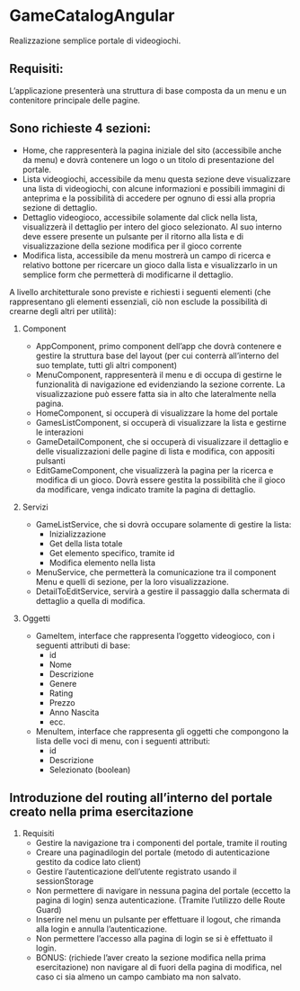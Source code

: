 # GameCatalogAngular

Realizzazione semplice portale di videogiochi.


## Requisiti:

L’applicazione presenterà una struttura di base composta da un menu e un contenitore principale delle pagine.

## Sono richieste 4 sezioni:

- Home, che rappresenterà la pagina iniziale del sito (accessibile anche da menu) e dovrà contenere un logo o un titolo di presentazione del portale.
- Lista videogiochi, accessibile da menu questa sezione deve visualizzare una lista di videogiochi, con alcune informazioni e possibili immagini di anteprima e la possibilità di accedere per ognuno di essi alla propria sezione di dettaglio.
- Dettaglio videogioco, accessibile solamente dal click nella lista, visualizzerà il dettaglio per intero del gioco selezionato. Al suo interno deve essere presente un pulsante per il ritorno alla lista e di visualizzazione della sezione modifica per il gioco corrente
- Modifica lista, accessibile da menu mostrerà un campo di ricerca e relativo bottone per ricercare un gioco dalla lista e visualizzarlo in un semplice form che permetterà di modificarne il dettaglio.

A livello architetturale sono previste e richiesti i seguenti elementi (che rappresentano gli elementi essenziali, ciò non esclude la possibilità di crearne degli altri per utilità):

1. Component
   - AppComponent, primo component dell’app che dovrà contenere e gestire la struttura base del layout (per cui conterrà all’interno del suo template, tutti gli altri component)
   - MenuComponent, rappresenterà il menu e di occupa di gestirne le funzionalità di navigazione ed evidenziando la sezione corrente. La visualizzazione può essere fatta sia in alto che lateralmente nella pagina.
   - HomeComponent, si occuperà di visualizzare la home del portale
   - GamesListComponent, si occuperà di visualizzare la lista e gestirne le interazioni
   - GameDetailComponent, che si occuperà di visualizzare il dettaglio e delle visualizzazioni delle pagine di lista e modifica, con appositi pulsanti 
   - EditGameComponent, che visualizzerà la pagina per la ricerca e modifica di un gioco. Dovrà essere gestita la possibilità che il gioco da modificare, venga indicato tramite la pagina di dettaglio.

2. Servizi
   - GameListService, che si dovrà occupare solamente di gestire la lista:
     - Inizializzazione
     - Get della lista totale
     - Get elemento specifico, tramite id
     - Modifica elemento nella lista
   - MenuService, che permetterà la comunicazione tra il component Menu e quelli di sezione, per la loro visualizzazione.
   - DetailToEditService, servirà a gestire il passaggio dalla schermata di dettaglio a quella di modifica.

3. Oggetti 
   - GameItem, interface che rappresenta l’oggetto videogioco, con i seguenti attributi di base:
     - id
     - Nome
     - Descrizione
     - Genere
     - Rating
     - Prezzo
     - Anno Nascita
     - ecc.
   -  MenuItem, interface che rappresenta gli oggetti che compongono la lista delle voci di menu, con i seguenti attributi:
      - id 
      - Descrizione
      - Selezionato (boolean)

## Introduzione del routing all’interno del portale creato nella prima esercitazione
1. Requisiti
   - Gestire la navigazione tra i componenti del portale, tramite il routing
   - Creare una paginadilogin del portale (metodo di autenticazione gestito da codice lato client)
   - Gestire l’autenticazione dell’utente registrato usando il sessionStorage
   - Non permettere di navigare in nessuna pagina del portale (eccetto la pagina di login) senza autenticazione. (Tramite l’utilizzo delle Route Guard)
   - Inserire nel menu un pulsante per effettuare il logout, che rimanda alla login e annulla l’autenticazione.
   - Non permettere l’accesso alla pagina di login se si è effettuato il login.
   - BONUS: (richiede l’aver creato la sezione modifica nella prima esercitazione) non navigare al di fuori della pagina di modifica, nel caso ci sia almeno un campo cambiato ma non salvato.
   
